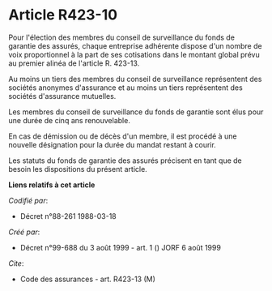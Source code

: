 # Article R423-10

Pour l'élection des membres du conseil de surveillance du fonds de garantie des assurés, chaque entreprise adhérente dispose
d'un nombre de voix proportionnel à la part de ses cotisations dans le montant global prévu au premier alinéa de l'article R.
423-13.

Au moins un tiers des membres du conseil de surveillance représentent des sociétés anonymes d'assurance et au moins un tiers
représentent des sociétés d'assurance mutuelles.

Les membres du conseil de surveillance du fonds de garantie sont élus pour une durée de cinq ans renouvelable.

En cas de démission ou de décès d'un membre, il est procédé à une nouvelle désignation pour la durée du mandat restant à
courir.

Les statuts du fonds de garantie des assurés précisent en tant que de besoin les dispositions du présent article.

**Liens relatifs à cet article**

_Codifié par_:

  - Décret n°88-261 1988-03-18

_Créé par_:

  - Décret n°99-688 du 3 août 1999 - art. 1 () JORF 6 août 1999

_Cite_:

  - Code des assurances - art. R423-13 (M)
